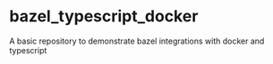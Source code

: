 # bazel_typescript_docker
A basic repository to demonstrate bazel integrations with docker and typescript
